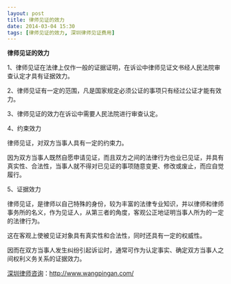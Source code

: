 ```yaml
---
layout: post
title: 律师见证的效力
date: 2014-03-04 15:30
tags: [律师见证的效力, 深圳律师见证费用]
---
```

<strong>律师见证的效力</strong>

1、律师见证在法律上仅作一般的证据证明，在诉讼中律师见证文书经人民法院审查认定才具有证据效力。

2、律师见证有一定的范围，凡是国家规定必须公证的事项只有经过公证才能有效力。

3、律师见证的效力在诉讼中需要人民法院进行审查认定。

4、约束效力

律师见证，对双方当事人具有一定的约束力。

因为双方当事人既然自愿申请见证，而且双方之间的法律行为也业已见证，并具有真实性、合法性，当事人就不得对已见证的事项随意变更、修改或废止，而应自觉履行。

5、证据效力

律师见证，是律师以自己特殊的身份，较为丰富的法律专业知识，并以律师和律师事务所的名义，作为见证人，从第三者的角度，客观公正地证明当事人所为的一定的法律行为。

这在客观上使被见证对象具有真实性和合法性，同时还具有一定的权威性。

因而在双方当事人发生纠纷引起诉讼时，通常可作为认定事实、确定双方当事人之间权利义务关系的证据效力。


<a href="http://www.wangpingan.com/">深圳律师咨询</a>：<a href="http://www.wangpingan.com/">http://www.wangpingan.com/</a>

